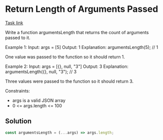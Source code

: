 # Return Length of Arguments Passed

[Task link](https://leetcode.com/problems/return-length-of-arguments-passed/description/)

Write a function argumentsLength that returns the count of arguments passed to it.

Example 1:
Input: args = [5]
Output: 1
Explanation:
argumentsLength(5); // 1

One value was passed to the function so it should return 1.

Example 2:
Input: args = [{}, null, "3"]
Output: 3
Explanation:
argumentsLength({}, null, "3"); // 3

Three values were passed to the function so it should return 3.

Constraints:

- args is a valid JSON array
- 0 <= args.length <= 100

## Solution

```javascript
const argumentsLength = (...args) => args.length;
```
